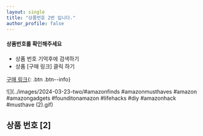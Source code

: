 ```yaml
---
layout: single
title: "상품번호 2번 입니다."
author_profile: false
---
```




<div class="notice--info">
<h4> 상품번호를 확인해주세요 </h4>
<ul>
    <li> 상품 번호 기억후에 검색하기 </li>
    <li> 상품 [구매 링크] 클릭 하기 </li>
</ul>
</div>


[구매 링크](https://link.coupang.com/a/bu7r8M){: .btn .btn--info}






![](../images/2024-03-23-two/#amazonfinds #amazonmusthaves #amazon #amazongadgets #founditonamazon #lifehacks #diy #amazonhack #musthave (2).gif)



## 상품 번호 [2]

